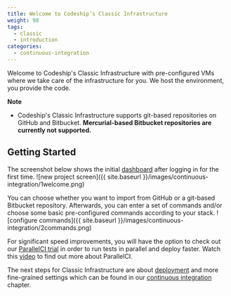```yaml
---
title: Welcome to Codeship’s Classic Infrastructure
weight: 98
tags:
  - classic
  - introduction
categories:
  - continuous-integration
---
```


Welcome to Codeship's Classic Infrastructure with pre-configured VMs where we take care of the infrastructure for you. We host the environment, you provide the code.

**Note**
- Codeship's Classic Infrastructure supports git-based repositories on GitHub and Bitbucket. **Mercurial-based Bitbucket repositories are currently not supported.**

## Getting Started
The screenshot below shows the initial [dashboard](https://app.codeship.com/projects) after logging in for the first time.
![new project screen]({{ site.baseurl }}/images/continuous-integration/1welcome.png)

You can choose whether you want to import from GitHub or a git-based Bitbucket repository. Afterwards, you can enter a set of commands and/or choose some basic pre-configured commands according to your stack.
![configure commands]({{ site.baseurl }}/images/continuous-integration/2commands.png)

For significant speed improvements, you will have the option to check out our [ParallelCI trial](https://codeship.com/features/parallelci) in order to run tests in parallel and deploy faster. Watch this [video](https://www.youtube.com/watch?v=E7ujcuGtRjo) to find out more about ParallelCI.

The next steps for Classic Infrastructure are about [deployment](https://documentation.codeship.com/continuous-deployment/) and more fine-grained settings which can be found in our [continuous integration](https://documentation.codeship.com/continuous-integration/) chapter.
